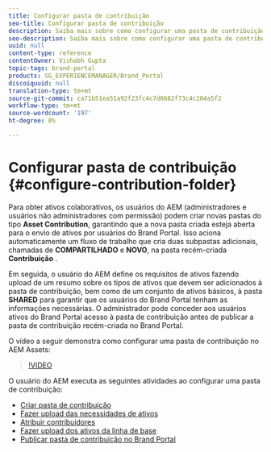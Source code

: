 ```yaml
---
title: Configurar pasta de contribuição
seo-title: Configurar pasta de contribuição
description: Saiba mais sobre como configurar uma pasta de contribuição no Brand Portal.
seo-description: Saiba mais sobre como configurar uma pasta de contribuição no Brand Portal.
uuid: null
content-type: reference
contentOwner: Vishabh Gupta
topic-tags: brand-portal
products: SG_EXPERIENCEMANAGER/Brand_Portal
discoiquuid: null
translation-type: tm+mt
source-git-commit: ca71b51ea51a92f23fc4c7d6682f73c4c204a5f2
workflow-type: tm+mt
source-wordcount: '197'
ht-degree: 0%

---
```



# Configurar pasta de contribuição {#configure-contribution-folder}

Para obter ativos colaborativos, os usuários do AEM (administradores e usuários não administradores com permissão) podem criar novas pastas do tipo **Asset Contribution**, garantindo que a nova pasta criada esteja aberta para o envio de ativos por usuários do Brand Portal.  Isso aciona automaticamente um fluxo de trabalho que cria duas subpastas adicionais, chamadas de **COMPARTILHADO** e **NOVO**, na pasta recém-criada **Contribuição** .

Em seguida, o usuário do AEM define os requisitos de ativos fazendo upload de um resumo sobre os tipos de ativos que devem ser adicionados à pasta de contribuição, bem como de um conjunto de ativos básicos, à pasta **SHARED** para garantir que os usuários do Brand Portal tenham as informações necessárias. O administrador pode conceder aos usuários ativos do Brand Portal acesso à pasta de contribuição antes de publicar a pasta de contribuição recém-criada no Brand Portal.

O vídeo a seguir demonstra como configurar uma pasta de contribuição no AEM Assets:

>[!VIDEO](https://video.tv.adobe.com/v/30547)

O usuário do AEM executa as seguintes atividades ao configurar uma pasta de contribuição:

* [Criar pasta de contribuição](brand-portal-create-contribution-folder.md)
* [Fazer upload das necessidades de ativos](brand-portal-configure-contribution-folder-properties.md)
* [Atribuir contribuidores](brand-portal-configure-contribution-folder-properties.md)
* [Fazer upload dos ativos da linha de base](brand-portal-upload-baseline-assets.md)
* [Publicar pasta de contribuição no Brand Portal](brand-portal-publish-contribution-folder-to-brand-portal.md)
